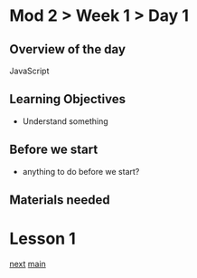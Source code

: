 # Mod 2 > Week 1 > Day 1

## Overview of the day

JavaScript

## Learning Objectives

* Understand something

## Before we start

* anything to do before we start? 

## Materials needed

# Lesson 1


[next](/swe/mod2/wk1/day2.html)
[main](/swe)